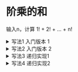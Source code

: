 # 阶乘的和

输入n，计算 1! + 2! + ... + n!


<details>
<summary>写法1 入门版本 1</summary>

```c
#define _CRT_SECURE_NO_WARNINGS
#include <stdio.h>

int main(void)
{
	int sum = 0, factor = 1;
	int n;
	scanf("%d", &n);
	for (int i = 1; i <= n; ++i)
	{
		factor *= i;
		sum += factor;
	}
	printf("%d", sum);
	return 0;
}
```
</details>

<details>
<summary>写法2 入门版本 2</summary>

```c
#define _CRT_SECURE_NO_WARNINGS
#include <stdio.h>

int main(void)
{
	int factor[20] = {1};
	int n, sum = 0;
	scanf("%d", &n);
	for (int i = 1; i <= n; ++i)
	{
		factor[i] = factor[i-1] * i;
	}
	for (int i = 1; i <= n; ++i)
	{
		sum += factor[i];
	}
	printf("%d", sum);
	return 0;
}
```
</details>

<details>
<summary>写法3 递归实现1</summary>

```c
#define _CRT_SECURE_NO_WARNINGS
#include <stdio.h>

int sum(int n)
{
	if (n < 2) return n;
	return (sum(n - 1) - sum(n - 2)) * n + sum(n - 1);
}

int main(void)
{
	int n;
	scanf("%d", &n);
	printf("%d", sum(n));
	return 0;
}
```
</details>

<details>
<summary>写法4 递归实现2</summary>

```c
#define _CRT_SECURE_NO_WARNINGS
#include <stdio.h>

int sum(int n, int s)
{
	if (s >= n) return n;
	return (sum(n, s + 1) + 1) * s;
}

int main(void)
{
	int n;
	scanf("%d", &n);
	printf("%d", sum(n, 1));
	return 0;
}
```
</details>
